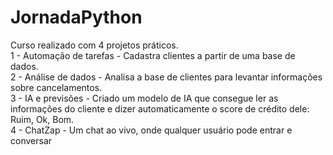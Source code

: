 # JornadaPython
Curso realizado com 4 projetos práticos. <br />
1 - Automação de tarefas - Cadastra clientes a partir de uma base de dados. <br />
2 - Análise de dados - Analisa a base de clientes para levantar informações sobre cancelamentos. <br />
3 - IA e previsões - Criado um modelo de IA que consegue ler as informações do cliente e dizer automaticamente o score de crédito dele: Ruim, Ok, Bom. <br />
4 - ChatZap - Um chat ao vivo, onde qualquer usuário pode entrar e conversar
